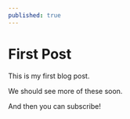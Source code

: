 ```yaml
---
published: true
---
```



# First Post

This is my first blog post.

We should see more of these soon.

And then you can subscribe!

